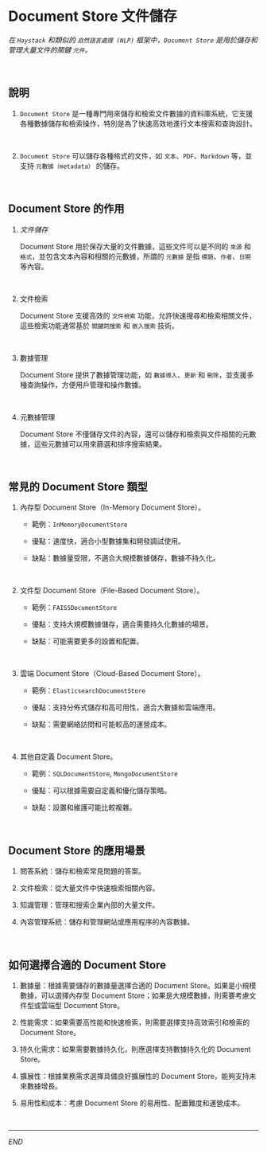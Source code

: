#  Document Store 文件儲存

_在 `Haystack` 和類似的 `自然語言處理 (NLP)` 框架中，`Document Store` 是用於儲存和管理大量文件的關鍵 `元件`。_

<br>

## 說明

1. `Document Store` 是一種專門用來儲存和檢索文件數據的資料庫系統，它支援各種數據儲存和檢索操作，特別是為了快速高效地進行文本搜索和查詢設計。

<br>

2. `Document Store` 可以儲存各種格式的文件，如 `文本`、`PDF`、`Markdown` 等，並支持 `元數據（metadata）` 的儲存。

<br>

## Document Store 的作用

1. _文件儲存_

   Document Store 用於保存大量的文件數據，這些文件可以是不同的 `來源` 和 `格式`，並包含文本內容和相關的元數據，所謂的 `元數據` 是指 `標題`、`作者`、`日期` 等內容。

<br>

2. 文件檢索

   Document Store 支援高效的 `文件檢索` 功能，允許快速搜尋和檢索相關文件，這些檢索功能通常基於 `關鍵詞搜索` 和 `嵌入搜索` 技術。

<br>

3. 數據管理

   Document Store 提供了數據管理功能，如 `數據導入`、`更新` 和 `刪除`，並支援多種查詢操作，方便用戶管理和操作數據。

<br>

4. 元數據管理

   Document Store 不僅儲存文件的內容，還可以儲存和檢索與文件相關的元數據，這些元數據可以用來篩選和排序搜索結果。

<br>

## 常見的 Document Store 類型

1. 內存型 Document Store（In-Memory Document Store）。

   - 範例：`InMemoryDocumentStore`

   - 優點：速度快，適合小型數據集和開發調試使用。

   - 缺點：數據量受限，不適合大規模數據儲存，數據不持久化。

<br>

2. 文件型 Document Store（File-Based Document Store）。

   - 範例：`FAISSDocumentStore`

   - 優點：支持大規模數據儲存，適合需要持久化數據的場景。

   - 缺點：可能需要更多的設置和配置。

<br>

3. 雲端 Document Store（Cloud-Based Document Store）。

   - 範例：`ElasticsearchDocumentStore`

   - 優點：支持分佈式儲存和高可用性，適合大數據和雲端應用。

   - 缺點：需要網絡訪問和可能較高的運營成本。

<br>

4. 其他自定義 Document Store。

   - 範例：`SQLDocumentStore`, `MongoDocumentStore`

   - 優點：可以根據需要自定義和優化儲存策略。

   - 缺點：設置和維護可能比較複雜。

<br>

## Document Store 的應用場景

1. 問答系統：儲存和檢索常見問題的答案。

2. 文件檢索：從大量文件中快速檢索相關內容。

3. 知識管理：管理和搜索企業內部的大量文件。

4. 內容管理系統：儲存和管理網站或應用程序的內容數據。

<br>

## 如何選擇合適的 Document Store

1. 數據量：根據需要儲存的數據量選擇合適的 Document Store。如果是小規模數據，可以選擇內存型 Document Store；如果是大規模數據，則需要考慮文件型或雲端型 Document Store。

2. 性能需求：如果需要高性能和快速檢索，則需要選擇支持高效索引和檢索的 Document Store。

3. 持久化需求：如果需要數據持久化，則應選擇支持數據持久化的 Document Store。

4. 擴展性：根據業務需求選擇具備良好擴展性的 Document Store，能夠支持未來數據增長。

5. 易用性和成本：考慮 Document Store 的易用性、配置難度和運營成本。

<br>

___

_END_